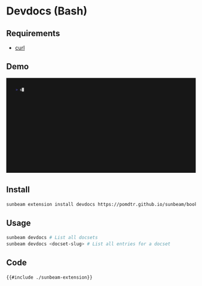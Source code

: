 # Devdocs (Bash)

## Requirements

- [curl](https://curl.haxx.se/)

## Demo

![demo](./demo.gif)

## Install

```bash
sunbeam extension install devdocs https://pomdtr.github.io/sunbeam/book/examples/devdocs/sunbeam-extension
```

## Usage

```bash
sunbeam devdocs # List all docsets
sunbeam devdocs <docset-slug> # List all entries for a docset
```

## Code

```bash
{{#include ./sunbeam-extension}}
```
